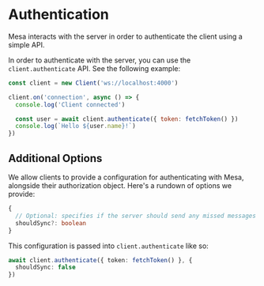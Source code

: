 # Authentication
Mesa interacts with the server in order to authenticate the client using a simple API.

In order to authenticate with the server, you can use the `client.authenticate` API. See the following example:
```js
const client = new Client('ws://localhost:4000')

client.on('connection', async () => {
  console.log('Client connected')

  const user = await client.authenticate({ token: fetchToken() })
  console.log(`Hello ${user.name}!`)
})
```

## Additional Options
We allow clients to provide a configuration for authenticating with Mesa, alongside their authorization object. Here's a rundown of options we provide:
```ts
{
  // Optional: specifies if the server should send any missed messages as per the Sync feature. Defaults to true
  shouldSync?: boolean
}
```

This configuration is passed into `client.authenticate` like so:
```ts
await client.authenticate({ token: fetchToken() }, {
  shouldSync: false
})
```
